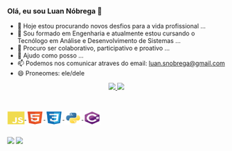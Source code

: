 ### Olá, eu sou Luan Nóbrega 👋

- 🔭 Hoje estou procurando novos desfios para a vida profissional ...
- 🌱 Sou formado em Engenharia e atualmente estou cursando o Tecnólogo em Análise e Desenvolvimento de Sistemas ...
- 👯 Procuro ser colaborativo, participativo e proativo ...
- 🤔 Ajudo como posso ...
- 📫 Podemos nos comunicar atraves do email: luan.snobrega@gmail.com
- 😄 Proneomes: ele/dele

<div align="center">
  <a href="https://github.com/luanlobrega">
  <img height="180em" src="https://github-readme-stats.vercel.app/api?username=luannobrega&show_icons=true&theme=dark&include_all_commits=true&count_private=true"/>
  <img height="180em" src="https://github-readme-stats.vercel.app/api/top-langs/?username=luannobrega&layout=compact&langs_count=7&theme=dark"/>
</div>
  
  ##
  
<div style="display: inline_block"><br>
  <img align="center" alt="Rafa-Js" height="30" width="40" src="https://raw.githubusercontent.com/devicons/devicon/master/icons/javascript/javascript-plain.svg">
  <img align="center" alt="Rafa-HTML" height="30" width="40" src="https://raw.githubusercontent.com/devicons/devicon/master/icons/html5/html5-original.svg">
  <img align="center" alt="Rafa-CSS" height="30" width="40" src="https://raw.githubusercontent.com/devicons/devicon/master/icons/css3/css3-original.svg">
  <img align="center" alt="Rafa-Python" height="30" width="40" src="https://raw.githubusercontent.com/devicons/devicon/master/icons/python/python-original.svg">
  <img align="center" alt="Rafa-Csharp" height="30" width="40" src="https://raw.githubusercontent.com/devicons/devicon/master/icons/csharp/csharp-original.svg">
</div>
  
  ##
 
<div> 
   <a href = "luan.snobrega@gmail.com"><img src="https://img.shields.io/badge/-Gmail-%23333?style=for-the-badge&logo=gmail&logoColor=white" target="_blank"></a>
  <a href="https://www.linkedin.com/in/luan-de-souza-n%C3%B3brega-bb5405168/" target="_blank"><img src="https://img.shields.io/badge/-LinkedIn-%230077B5?style=for-the-badge&logo=linkedin&logoColor=white" target="_blank"></a> 
</div>

